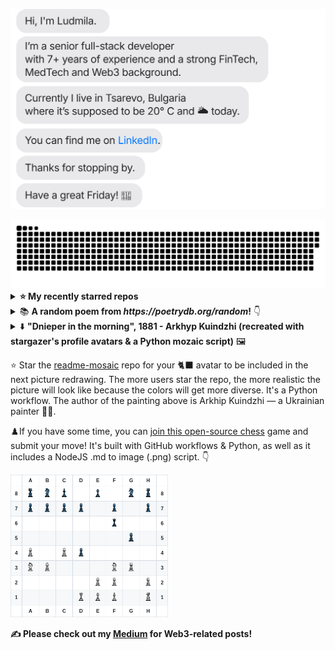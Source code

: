 [![](https://raw.githubusercontent.com/milaabl/milaabl/main/chat.svg)](https://www.linkedin.com/in/ludmila-a-dev/)

<!-- https://github.com/milaabl/milaabl/assets/86361434/c35b0e6f-acf0-435e-920d-b90faa4788ad -->

<img alt="Snake eating my contributions for breakfast🧉" src="https://raw.githubusercontent.com/milaabl/milaabl-readme/preview/github-contribution-grid-snake.svg" />

<details>
<summary>
  <strong>⭐ My recently starred repos </strong>
</summary>
  
<!-- Starred repos start -->
| Name | Url | Stars | Description |
| --- | --- |  --- |  --- |
| TatevKaren/TatevKaren-data-science-portfolio|https://github.com/TatevKaren/TatevKaren-data-science-portfolio|49|Data Science Portfolio of Tatev Karen Aslanyan including Case Studies and Research Projects that I have completed that solve business problems or introduce new products. Case Study papers, codes, and additional resources are all included.|
| PiotrRut/elonmusk-twitter-notifier|https://github.com/PiotrRut/elonmusk-twitter-notifier|59|AI driven e-mail notifier for tweets mentioning stock from Elon Musk 📈|
| Vendicated/Vencord|https://github.com/Vendicated/Vencord|5095|The cutest Discord client mod|
| yeoman/yo|https://github.com/yeoman/yo|3735|CLI tool for running Yeoman generators|
| matter-labs/zksync-era|https://github.com/matter-labs/zksync-era|1123|zkSync era|
| 0age/create2crunch|https://github.com/0age/create2crunch|383|A Rust program for finding salts that create gas-efficient Ethereum addresses via CREATE2.|
| joshstevens19/ethereum-multicall|https://github.com/joshstevens19/ethereum-multicall|311|Ability to call many ethereum constant function calls in 1 JSONRPC request|
| threshold-network/token-dashboard|https://github.com/threshold-network/token-dashboard|20||
| LimeChain/mongoose-immutable-plugin|https://github.com/LimeChain/mongoose-immutable-plugin|2|Mongoose plugin guarding fields from modifications|
| ankitects/anki|https://github.com/ankitects/anki|15823|Anki's shared backend and web components, and the Qt frontend|
| lightningnetwork/lnd|https://github.com/lightningnetwork/lnd|7257|Lightning Network Daemon ⚡️|
| CoNarrative/mongo-immutable|https://github.com/CoNarrative/mongo-immutable|10|Immutable MongoDB.|
| lightningdevkit/rust-lightning|https://github.com/lightningdevkit/rust-lightning|1025|A highly modular Bitcoin Lightning library written in Rust. It's rust-lightning, not Rusty's Lightning!|
| node-lightning/node-lightning|https://github.com/node-lightning/node-lightning|126|Bitcoin Lighting Network implemented in Node.js|
| OpenZeppelin/openzeppelin-contracts-upgradeable|https://github.com/OpenZeppelin/openzeppelin-contracts-upgradeable|898|Upgradeable variant of OpenZeppelin Contracts, meant for use in upgradeable contracts. |
| dapphub/ds-test|https://github.com/dapphub/ds-test|192|Assertions, equality checks and other test helpers|
| hbarcelos/forge-multi-version|https://github.com/hbarcelos/forge-multi-version|22|Using forge with multiple solc versions|
| threshold-network/merkle-distribution|https://github.com/threshold-network/merkle-distribution|1|Threshold Network rewards generation and distribution|
| nucypher/nucypher-contracts|https://github.com/nucypher/nucypher-contracts|13|Ethereum contracts supporting TACo applications on the Threshold Network.|
| keep-network/tbtc-v2|https://github.com/keep-network/tbtc-v2|40|Trustlessly tokenized Bitcoin on Ethereum, version 2|
| TotallyMaliciousCryptoBro/TotallyMaliciousCryptoBro|https://github.com/TotallyMaliciousCryptoBro/TotallyMaliciousCryptoBro|4||
| ethereum/EIPs|https://github.com/ethereum/EIPs|12170|The Ethereum Improvement Proposal repository|
| pcaversaccio/reentrancy-attacks|https://github.com/pcaversaccio/reentrancy-attacks|1061|A chronological and (hopefully) complete list of reentrancy attacks to date.|
| StableLib/stablelib|https://github.com/StableLib/stablelib|147|A stable library of useful TypeScript/JavaScript code|
| snappyjs/node-request-queue|https://github.com/snappyjs/node-request-queue|8|A utility to queue up a number requests to be executed in parallel batches with possible waitTime between them.|
| TP-Lab/tp-js-sdk|https://github.com/TP-Lab/tp-js-sdk|181|TokenPocket JS API for Dapp of ETH, IOST, TRON, COSMOS, SOLANA, EOS etc. (mobile only)|
| petr-hejda/solidity-merkle-airdrop|https://github.com/petr-hejda/solidity-merkle-airdrop|3|Example implementation of ERC20 token airdrop using merkle tree|
| MetaMask/KeyringController|https://github.com/MetaMask/KeyringController|213|A module for managing groups of Ethereum accounts and using them.|
| appwrite/appwrite|https://github.com/appwrite/appwrite|38204|Build like a team of hundreds_|
| novuhq/novu|https://github.com/novuhq/novu|31159|🔥 The open-source notification infrastructure with fully functional embedded notification center 🚀🚀🚀|

<!-- Starred repos end -->

</details>

<details>
  <summary>📚 <strong>A random poem from <em>https://poetrydb.org/random</em>!</strong> 👇 </summary>

<!-- Start poem -->
# 💮 Alastor: Or, the Spirit of Solitude by *Percy Bysshe Shelley*

<p>
    'The good die first,<br/>And those whose hearts are dry as summer dust,<br/>Burn to the socket!'<br/><br/>Earth, Ocean, Air, beloved brotherhood!<br/>If our great Mother has imbued my soul<br/>With aught of natural piety to feel<br/>Your love, and recompense the boon with mine;<br/>If dewy morn, and odorous noon, and even,<br/>With sunset and its gorgeous ministers,<br/>And solemn midnight's tingling silentness;<br/>If autumn's hollow sighs in the sere wood,<br/>And winter robing with pure snow and crowns<br/>Of starry ice the grey grass and bare boughs;<br/>If spring's voluptuous pantings when she breathes<br/>Her first sweet kisses, have been dear to me;<br/>If no bright bird, insect, or gentle beast<br/>I consciously have injured, but still loved<br/>And cherished these my kindred; then forgive<br/>This boast, beloved brethren, and withdraw<br/>No portion of your wonted favour now!<br/><br/>Mother of this unfathomable world!<br/>Favour my solemn song, for I have loved<br/>Thee ever, and thee only; I have watched<br/>Thy shadow, and the darkness of thy steps,<br/>And my heart ever gazes on the depth<br/>Of thy deep mysteries. I have made my bed<br/>In charnels and on coffins, where black death<br/>Keeps record of the trophies won from thee,<br/>Hoping to still these obstinate questionings<br/>Of thee and thine, by forcing some lone ghost,<br/>Thy messenger, to render up the tale<br/>Of what we are. In lone and silent hours,<br/>When night makes a weird sound of its own stillness,<br/>Like an inspired and desperate alchymist<br/>Staking his very life on some dark hope,<br/>Have I mixed awful talk and asking looks<br/>With my most innocent love, until strange tears,<br/>Uniting with those breathless kisses, made<br/>Such magic as compels the charmed night<br/>To render up thy charge:...and, though ne'er yet<br/>Thou hast unveiled thy inmost sanctuary,<br/>Enough from incommunicable dream,<br/>And twilight phantasms, and deep noon-day thought,<br/>Has shone within me, that serenely now<br/>And moveless, as a long-forgotten lyre<br/>Suspended in the solitary dome<br/>Of some mysterious and deserted fane,<br/>I wait thy breath, Great Parent, that my strain<br/>May modulate with murmurs of the air,<br/>And motions of the forests and the sea,<br/>And voice of living beings, and woven hymns<br/>Of night and day, and the deep heart of man.<br/><br/>There was a Poet whose untimely tomb<br/>No human hands with pious reverence reared,<br/>But the charmed eddies of autumnal winds<br/>Built o'er his mouldering bones a pyramid<br/>Of mouldering leaves in the waste wilderness:--<br/>A lovely youth,--no mourning maiden decked<br/>With weeping flowers, or votive cypress wreath,<br/>The lone couch of his everlasting sleep:--<br/>Gentle, and brave, and generous,--no lorn bard<br/>Breathed o'er his dark fate one melodious sigh:<br/>He lived, he died, he sung in solitude.<br/>Strangers have wept to hear his passionate notes,<br/>And virgins, as unknown he passed, have pined<br/>And wasted for fond love of his wild eyes.<br/>The fire of those soft orbs has ceased to burn,<br/>And Silence, too enamoured of that voice,<br/>Locks its mute music in her rugged cell.<br/><br/>By solemn vision, and bright silver dream<br/>His infancy was nurtured. Every sight<br/>And sound from the vast earth and ambient air,<br/>Sent to his heart its choicest impulses.<br/>The fountains of divine philosophy<br/>Fled not his thirsting lips, and all of great,<br/>Or good, or lovely, which the sacred past<br/>In truth or fable consecrates, he felt<br/>And knew. When early youth had passed, he left<br/>His cold fireside and alienated home<br/>To seek strange truths in undiscovered lands.<br/>Many a wide waste and tangled wilderness<br/>Has lured his fearless steps; and he has bought<br/>With his sweet voice and eyes, from savage men,<br/>His rest and food. Nature's most secret steps<br/>He like her shadow has pursued, where'er<br/>The red volcano overcanopies<br/>Its fields of snow and pinnacles of ice<br/>With burning smoke, or where bitumen lakes<br/>On black bare pointed islets ever beat<br/>With sluggish surge, or where the secret caves,<br/>Rugged and dark, winding among the springs<br/>Of fire and poison, inaccessible<br/>To avarice or pride, their starry domes<br/>Of diamond and of gold expand above<br/>Numberless and immeasurable halls,<br/>Frequent with crystal column, and clear shrines<br/>Of pearl, and thrones radiant with chrysolite.<br/>Nor had that scene of ampler majesty<br/>Than gems or gold, the varying roof of heaven<br/>And the green earth lost in his heart its claims<br/>To love and wonder; he would linger long<br/>In lonesome vales, making the wild his home,<br/>Until the doves and squirrels would partake<br/>From his innocuous hand his bloodless food,<br/>Lured by the gentle meaning of his looks,<br/>And the wild antelope, that starts whene'er<br/>The dry leaf rustles in the brake, suspend<br/>Her timid steps, to gaze upon a form<br/>More graceful than her own.<br/>His wandering step,<br/>Obedient to high thoughts, has visited<br/>The awful ruins of the days of old:<br/>Athens, and Tyre, and Balbec, and the waste<br/>Where stood Jerusalem, the fallen towers<br/>Of Babylon, the eternal pyramids,<br/>Memphis and Thebes, and whatsoe'er of strange,<br/>Sculptured on alabaster obelisk,<br/>Or jasper tomb, or mutilated sphynx,<br/>Dark Aethiopia in her desert hills<br/>Conceals. Among the ruined temples there,<br/>Stupendous columns, and wild images<br/>Of more than man, where marble daemons watch<br/>The Zodiac's brazen mystery, and dead men<br/>Hang their mute thoughts on the mute walls around,<br/>He lingered, poring on memorials<br/>Of the world's youth: through the long burning day<br/>Gazed on those speechless shapes; nor, when the moon<br/>Filled the mysterious halls with floating shades<br/>Suspended he that task, but ever gazed<br/>And gazed, till meaning on his vacant mind<br/>Flashed like strong inspiration, and he saw<br/>The thrilling secrets of the birth of time.<br/><br/>Meanwhile an Arab maiden brought his food,<br/>Her daily portion, from her father's tent,<br/>And spread her matting for his couch, and stole<br/>From duties and repose to tend his steps,<br/>Enamoured, yet not daring for deep awe<br/>To speak her love:--and watched his nightly sleep,<br/>Sleepless herself, to gaze upon his lips<br/>Parted in slumber, whence the regular breath<br/>Of innocent dreams arose; then, when red morn<br/>Made paler the pale moon, to her cold home<br/>Wildered, and wan, and panting, she returned.<br/><br/>The Poet, wandering on, through Arabie,<br/>And Persia, and the wild Carmanian waste,<br/>And o'er the aerial mountains which pour down<br/>Indus and Oxus from their icy caves,<br/>In joy and exultation held his way;<br/>Till in the vale of Cashmire, far within<br/>Its loneliest dell, where odorous plants entwine<br/>Beneath the hollow rocks a natural bower,<br/>Beside a sparkling rivulet he stretched<br/>His languid limbs. A vision on his sleep<br/>There came, a dream of hopes that never yet<br/>Had flushed his cheek. He dreamed a veiled maid<br/>Sate near him, talking in low solemn tones.<br/>Her voice was like the voice of his own soul<br/>Heard in the calm of thought; its music long,<br/>Like woven sounds of streams and breezes, held<br/>His inmost sense suspended in its web<br/>Of many-coloured woof and shifting hues.<br/>Knowledge and truth and virtue were her theme,<br/>And lofty hopes of divine liberty,<br/>Thoughts the most dear to him, and poesy,<br/>Herself a poet. Soon the solemn mood<br/>Of her pure mind kindled through all her frame<br/>A permeating fire; wild numbers then<br/>She raised, with voice stifled in tremulous sobs<br/>Subdued by its own pathos; her fair hands<br/>Were bare alone, sweeping from some strange harp<br/>Strange symphony, and in their branching veins<br/>The eloquent blood told an ineffable tale.<br/>The beating of her heart was heard to fill<br/>The pauses of her music, and her breath<br/>Tumultuously accorded with those fits<br/>Of intermitted song. Sudden she rose,<br/>As if her heart impatiently endured<br/>Its bursting burthen: at the sound he turned,<br/>And saw by the warm light of their own life<br/>Her glowing limbs beneath the sinuous veil<br/>Of woven wind, her outspread arms now bare,<br/>Her dark locks floating in the breath of night,<br/>Her beamy bending eyes, her parted lips<br/>Outstretched, and pale, and quivering eagerly.<br/>His strong heart sunk and sickened with excess<br/>Of love. He reared his shuddering limbs and quelled<br/>His gasping breath, and spread his arms to meet<br/>Her panting bosom:...she drew back a while,<br/>Then, yielding to the irresistible joy,<br/>With frantic gesture and short breathless cry<br/>Folded his frame in her dissolving arms.<br/>Now blackness veiled his dizzy eyes, and night<br/>Involved and swallowed up the vision; sleep,<br/>Like a dark flood suspended in its course,<br/>Rolled back its impulse on his vacant brain.<br/><br/>Roused by the shock he started from his trance--<br/>The cold white light of morning, the blue moon<br/>Low in the west, the clear and garish hills,<br/>The distinct valley and the vacant woods,<br/>Spread round him where he stood. Whither have fled<br/>The hues of heaven that canopied his bower<br/>Of yesternight? The sounds that soothed his sleep,<br/>The mystery and the majesty of Earth,<br/>The joy, the exultation? His wan eyes<br/>Gaze on the empty scene as vacantly<br/>As ocean's moon looks on the moon in heaven.<br/>The spirit of sweet human love has sent<br/>A vision to the sleep of him who spurned<br/>Her choicest gifts. He eagerly pursues<br/>Beyond the realms of dream that fleeting shade;<br/>He overleaps the bounds. Alas! Alas!<br/>Were limbs, and breath, and being intertwined<br/>Thus treacherously? Lost, lost, for ever lost<br/>In the wide pathless desert of dim sleep,<br/>That beautiful shape! Does the dark gate of death<br/>Conduct to thy mysterious paradise,<br/>O Sleep? Does the bright arch of rainbow clouds<br/>And pendent mountains seen in the calm lake,<br/>Lead only to a black and watery depth,<br/>While death's blue vault, with loathliest vapours hung,<br/>Where every shade which the foul grave exhales<br/>Hides its dead eye from the detested day,<br/>Conducts, O Sleep, to thy delightful realms?<br/>This doubt with sudden tide flowed on his heart;<br/>The insatiate hope which it awakened, stung<br/>His brain even like despair.<br/>While daylight held<br/>The sky, the Poet kept mute conference<br/>With his still soul. At night the passion came,<br/>Like the fierce fiend of a distempered dream,<br/>And shook him from his rest, and led him forth<br/>Into the darkness.--As an eagle, grasped<br/>In folds of the green serpent, feels her breast<br/>Burn with the poison, and precipitates<br/>Through night and day, tempest, and calm, and cloud,<br/>Frantic with dizzying anguish, her blind flight<br/>O'er the wide aery wilderness: thus driven<br/>By the bright shadow of that lovely dream,<br/>Beneath the cold glare of the desolate night,<br/>Through tangled swamps and deep precipitous dells,<br/>Startling with careless step the moonlight snake,<br/>He fled. Red morning dawned upon his flight,<br/>Shedding the mockery of its vital hues<br/>Upon his cheek of death. He wandered on<br/>Till vast Aornos seen from Petra's steep<br/>Hung o'er the low horizon like a cloud;<br/>Through Balk, and where the desolated tombs<br/>Of Parthian kings scatter to every wind<br/>Their wasting dust, wildly he wandered on,<br/>Day after day a weary waste of hours,<br/>Bearing within his life the brooding care<br/>That ever fed on its decaying flame.<br/>And now his limbs were lean; his scattered hair,<br/>Sered by the autumn of strange suffering<br/>Sung dirges in the wind; his listless hand<br/>Hung like dead bone within its withered skin;<br/>Life, and the lustre that consumed it, shone<br/>As in a furnace burning secretly<br/>From his dark eyes alone. The cottagers,<br/>Who ministered with human charity<br/>His human wants, beheld with wondering awe<br/>Their fleeting visitant. The mountaineer,<br/>Encountering on some dizzy precipice<br/>That spectral form, deemed that the Spirit of wind<br/>With lightning eyes, and eager breath, and feet<br/>Disturbing not the drifted snow, had paused<br/>In its career: the infant would conceal<br/>His troubled visage in his mother's robe<br/>In terror at the glare of those wild eyes,<br/>To remember their strange light in many a dream<br/>Of after-times; but youthful maidens, taught<br/>By nature, would interpret half the woe<br/>That wasted him, would call him with false names<br/>Brother and friend, would press his pallid hand<br/>At parting, and watch, dim through tears, the path<br/>Of his departure from their father's door.<br/><br/>At length upon the lone Chorasmian shore<br/>He paused, a wide and melancholy waste<br/>Of putrid marshes. A strong impulse urged<br/>His steps to the sea-shore. A swan was there,<br/>Beside a sluggish stream among the reeds.<br/>It rose as he approached, and, with strong wings<br/>Scaling the upward sky, bent its bright course<br/>High over the immeasurable main.<br/>His eyes pursued its flight:--'Thou hast a home,<br/>Beautiful bird; thou voyagest to thine home,<br/>Where thy sweet mate will twine her downy neck<br/>With thine, and welcome thy return with eyes<br/>Bright in the lustre of their own fond joy.<br/>And what am I that I should linger here,<br/>With voice far sweeter than thy dying notes,<br/>Spirit more vast than thine, frame more attuned<br/>To beauty, wasting these surpassing powers<br/>In the deaf air, to the blind earth, and heaven<br/>That echoes not my thoughts?' A gloomy smile<br/>Of desperate hope wrinkled his quivering lips.<br/>For sleep, he knew, kept most relentlessly<br/>Its precious charge, and silent death exposed,<br/>Faithless perhaps as sleep, a shadowy lure,<br/>With doubtful smile mocking its own strange charms.<br/><br/>Startled by his own thoughts he looked around.<br/>There was no fair fiend near him, not a sight<br/>Or sound of awe but in his own deep mind.<br/>A little shallop floating near the shore<br/>Caught the impatient wandering of his gaze.<br/>It had been long abandoned, for its sides<br/>Gaped wide with many a rift, and its frail joints<br/>Swayed with the undulations of the tide.<br/>A restless impulse urged him to embark<br/>And meet lone Death on the drear ocean's waste;<br/>For well he knew that mighty Shadow loves<br/>The slimy caverns of the populous deep.<br/><br/>The day was fair and sunny; sea and sky<br/>Drank its inspiring radiance, and the wind<br/>Swept strongly from the shore, blackening the waves.<br/>Following his eager soul, the wanderer<br/>Leaped in the boat, he spread his cloak aloft<br/>On the bare mast, and took his lonely seat,<br/>And felt the boat speed o'er the tranquil sea<br/>Like a torn cloud before the hurricane.<br/><br/>As one that in a silver vision floats<br/>Obedient to the sweep of odorous winds<br/>Upon resplendent clouds, so rapidly<br/>Along the dark and ruffled waters fled<br/>The straining boat.--A whirlwind swept it on,<br/>With fierce gusts and precipitating force,<br/>Through the white ridges of the chafed sea.<br/>The waves arose. Higher and higher still<br/>Their fierce necks writhed beneath the tempest's scourge<br/>Like serpents struggling in a vulture's grasp.<br/>Calm and rejoicing in the fearful war<br/>Of wave ruining on wave, and blast on blast<br/>Descending, and black flood on whirlpool driven<br/>With dark obliterating course, he sate:<br/>As if their genii were the ministers<br/>Appointed to conduct him to the light<br/>Of those beloved eyes, the Poet sate,<br/>Holding the steady helm. Evening came on,<br/>The beams of sunset hung their rainbow hues<br/>High 'mid the shifting domes of sheeted spray<br/>That canopied his path o'er the waste deep;<br/>Twilight, ascending slowly from the east,<br/>Entwined in duskier wreaths her braided locks<br/>O'er the fair front and radiant eyes of day;<br/>Night followed, clad with stars. On every side<br/>More horribly the multitudinous streams<br/>Of ocean's mountainous waste to mutual war<br/>Rushed in dark tumult thundering, as to mock<br/>The calm and spangled sky. The little boat<br/>Still fled before the storm; still fled, like foam<br/>Down the steep cataract of a wintry river;<br/>Now pausing on the edge of the riven wave;<br/>Now leaving far behind the bursting mass<br/>That fell, convulsing ocean: safely fled--<br/>As if that frail and wasted human form,<br/>Had been an elemental god.<br/><br/>At midnight<br/>The moon arose; and lo! the ethereal cliffs<br/>Of Caucasus, whose icy summits shone<br/>Among the stars like sunlight, and around<br/>Whose caverned base the whirlpools and the waves<br/>Bursting and eddying irresistibly<br/>Rage and resound forever.--Who shall save?--<br/>The boat fled on,--the boiling torrent drove,--<br/>The crags closed round with black and jagged arms,<br/>The shattered mountain overhung the sea,<br/>And faster still, beyond all human speed,<br/>Suspended on the sweep of the smooth wave,<br/>The little boat was driven. A cavern there<br/>Yawned, and amid its slant and winding depths<br/>Ingulfed the rushing sea. The boat fled on<br/>With unrelaxing speed.--'Vision and Love!'<br/>The Poet cried aloud, 'I have beheld<br/>The path of thy departure. Sleep and death<br/>Shall not divide us long.'<br/><br/>The boat pursued<br/>The windings of the cavern. Daylight shone<br/>At length upon that gloomy river's flow;<br/>Now, where the fiercest war among the waves<br/>Is calm, on the unfathomable stream<br/>The boat moved slowly. Where the mountain, riven,<br/>Exposed those black depths to the azure sky,<br/>Ere yet the flood's enormous volume fell<br/>Even to the base of Caucasus, with sound<br/>That shook the everlasting rocks, the mass<br/>Filled with one whirlpool all that ample chasm:<br/>Stair above stair the eddying waters rose,<br/>Circling immeasurably fast, and laved<br/>With alternating dash the gnarled roots<br/>Of mighty trees, that stretched their giant arms<br/>In darkness over it. I' the midst was left,<br/>Reflecting, yet distorting every cloud,<br/>A pool of treacherous and tremendous calm.<br/>Seized by the sway of the ascending stream,<br/>With dizzy swiftness, round, and round, and round,<br/>Ridge after ridge the straining boat arose,<br/>Till on the verge of the extremest curve,<br/>Where, through an opening of the rocky bank,<br/>The waters overflow, and a smooth spot<br/>Of glassy quiet mid those battling tides<br/>Is left, the boat paused shuddering.--Shall it sink<br/>Down the abyss? Shall the reverting stress<br/>Of that resistless gulf embosom it?<br/>Now shall it fall?--A wandering stream of wind,<br/>Breathed from the west, has caught the expanded sail,<br/>And, lo! with gentle motion, between banks<br/>Of mossy slope, and on a placid stream,<br/>Beneath a woven grove it sails, and, hark!<br/>The ghastly torrent mingles its far roar,<br/>With the breeze murmuring in the musical woods.<br/>Where the embowering trees recede, and leave<br/>A little space of green expanse, the cove<br/>Is closed by meeting banks, whose yellow flowers<br/>For ever gaze on their own drooping eyes,<br/>Reflected in the crystal calm. The wave<br/>Of the boat's motion marred their pensive task,<br/>Which naught but vagrant bird, or wanton wind,<br/>Or falling spear-grass, or their own decay<br/>Had e'er disturbed before. The Poet longed<br/>To deck with their bright hues his withered hair,<br/>But on his heart its solitude returned,<br/>And he forbore. Not the strong impulse hid<br/>In those flushed cheeks, bent eyes, and shadowy frame<br/>Had yet performed its ministry: it hung<br/>Upon his life, as lightning in a cloud<br/>Gleams, hovering ere it vanish, ere the floods<br/>Of night close over it.<br/>The noonday sun<br/>Now shone upon the forest, one vast mass<br/>Of mingling shade, whose brown magnificence<br/>A narrow vale embosoms. There, huge caves,<br/>Scooped in the dark base of their aery rocks,<br/>Mocking its moans, respond and roar for ever.<br/>The meeting boughs and implicated leaves<br/>Wove twilight o'er the Poet's path, as led<br/>By love, or dream, or god, or mightier Death,<br/>He sought in Nature's dearest haunt some bank,<br/>Her cradle, and his sepulchre. More dark<br/>And dark the shades accumulate. The oak,<br/>Expanding its immense and knotty arms,<br/>Embraces the light beech. The pyramids<br/>Of the tall cedar overarching frame<br/>Most solemn domes within, and far below,<br/>Like clouds suspended in an emerald sky,<br/>The ash and the acacia floating hang<br/>Tremulous and pale. Like restless serpents, clothed<br/>In rainbow and in fire, the parasites,<br/>Starred with ten thousand blossoms, flow around<br/>The grey trunks, and, as gamesome infants' eyes,<br/>With gentle meanings, and most innocent wiles,<br/>Fold their beams round the hearts of those that love,<br/>These twine their tendrils with the wedded boughs<br/>Uniting their close union; the woven leaves<br/>Make net-work of the dark blue light of day,<br/>And the night's noontide clearness, mutable<br/>As shapes in the weird clouds. Soft mossy lawns<br/>Beneath these canopies extend their swells,<br/>Fragrant with perfumed herbs, and eyed with blooms<br/>Minute yet beautiful. One darkest glen<br/>Sends from its woods of musk-rose, twined with jasmine,<br/>A soul-dissolving odour to invite<br/>To some more lovely mystery. Through the dell,<br/>Silence and Twilight here, twin-sisters, keep<br/>Their noonday watch, and sail among the shades,<br/>Like vaporous shapes half-seen; beyond, a well,<br/>Dark, gleaming, and of most translucent wave,<br/>Images all the woven boughs above,<br/>And each depending leaf, and every speck<br/>Of azure sky, darting between their chasms;<br/>Nor aught else in the liquid mirror laves<br/>Its portraiture, but some inconstant star<br/>Between one foliaged lattice twinkling fair,<br/>Or painted bird, sleeping beneath the moon,<br/>Or gorgeous insect floating motionless,<br/>Unconscious of the day, ere yet his wings<br/>Have spread their glories to the gaze of noon.<br/><br/>Hither the Poet came. His eyes beheld<br/>Their own wan light through the reflected lines<br/>Of his thin hair, distinct in the dark depth<br/>Of that still fountain; as the human heart,<br/>Gazing in dreams over the gloomy grave,<br/>Sees its own treacherous likeness there. He heard<br/>The motion of the leaves, the grass that sprung<br/>Startled and glanced and trembled even to feel<br/>An unaccustomed presence, and the sound<br/>Of the sweet brook that from the secret springs<br/>Of that dark fountain rose. A Spirit seemed<br/>To stand beside him--clothed in no bright robes<br/>Of shadowy silver or enshrining light,<br/>Borrowed from aught the visible world affords<br/>Of grace, or majesty, or mystery;--<br/>But, undulating woods, and silent well,<br/>And leaping rivulet, and evening gloom<br/>Now deepening the dark shades, for speech assuming,<br/>Held commune with him, as if he and it<br/>Were all that was,--only...when his regard<br/>Was raised by intense pensiveness,...two eyes,<br/>Two starry eyes, hung in the gloom of thought,<br/>And seemed with their serene and azure smiles<br/>To beckon him.<br/><br/>Obedient to the light<br/>That shone within his soul, he went, pursuing<br/>The windings of the dell.--The rivulet,<br/>Wanton and wild, through many a green ravine<br/>Beneath the forest flowed. Sometimes it fell<br/>Among the moss with hollow harmony<br/>Dark and profound. Now on the polished stones<br/>It danced; like childhood laughing as it went:<br/>Then, through the plain in tranquil wanderings crept,<br/>Reflecting every herb and drooping bud<br/>That overhung its quietness.--'O stream!<br/>Whose source is inaccessibly profound,<br/>Whither do thy mysterious waters tend?<br/>Thou imagest my life. Thy darksome stillness,<br/>Thy dazzling waves, thy loud and hollow gulfs,<br/>Thy searchless fountain, and invisible course<br/>Have each their type in me; and the wide sky.<br/>And measureless ocean may declare as soon<br/>What oozy cavern or what wandering cloud<br/>Contains thy waters, as the universe<br/>Tell where these living thoughts reside, when stretched<br/>Upon thy flowers my bloodless limbs shall waste<br/>I' the passing wind!'<br/><br/>Beside the grassy shore<br/>Of the small stream he went; he did impress<br/>On the green moss his tremulous step, that caught<br/>Strong shuddering from his burning limbs. As one<br/>Roused by some joyous madness from the couch<br/>Of fever, he did move; yet, not like him,<br/>Forgetful of the grave, where, when the flame<br/>Of his frail exultation shall be spent,<br/>He must descend. With rapid steps he went<br/>Beneath the shade of trees, beside the flow<br/>Of the wild babbling rivulet; and now<br/>The forest's solemn canopies were changed<br/>For the uniform and lightsome evening sky.<br/>Grey rocks did peep from the spare moss, and stemmed<br/>The struggling brook; tall spires of windlestrae<br/>Threw their thin shadows down the rugged slope,<br/>And nought but gnarled roots of ancient pines<br/>Branchless and blasted, clenched with grasping roots<br/>The unwilling soil. A gradual change was here,<br/>Yet ghastly. For, as fast years flow away,<br/>The smooth brow gathers, and the hair grows thin<br/>And white, and where irradiate dewy eyes<br/>Had shone, gleam stony orbs:--so from his steps<br/>Bright flowers departed, and the beautiful shade<br/>Of the green groves, with all their odorous winds<br/>And musical motions. Calm, he still pursued<br/>The stream, that with a larger volume now<br/>Rolled through the labyrinthine dell; and there<br/>Fretted a path through its descending curves<br/>With its wintry speed. On every side now rose<br/>Rocks, which, in unimaginable forms,<br/>Lifted their black and barren pinnacles<br/>In the light of evening, and its precipice<br/>Obscuring the ravine, disclosed above,<br/>Mid toppling stones, black gulfs and yawning caves,<br/>Whose windings gave ten thousand various tongues<br/>To the loud stream. Lo! where the pass expands<br/>Its stony jaws, the abrupt mountain breaks,<br/>And seems, with its accumulated crags,<br/>To overhang the world: for wide expand<br/>Beneath the wan stars and descending moon<br/>Islanded seas, blue mountains, mighty streams,<br/>Dim tracts and vast, robed in the lustrous gloom<br/>Of leaden-coloured even, and fiery hills<br/>Mingling their flames with twilight, on the verge<br/>Of the remote horizon. The near scene,<br/>In naked and severe simplicity,<br/>Made contrast with the universe. A pine,<br/>Rock-rooted, stretched athwart the vacancy<br/>Its swinging boughs, to each inconstant blast<br/>Yielding one only response, at each pause<br/>In most familiar cadence, with the howl<br/>The thunder and the hiss of homeless streams<br/>Mingling its solemn song, whilst the broad river<br/>Foaming and hurrying o'er its rugged path,<br/>Fell into that immeasurable void<br/>Scattering its waters to the passing winds.<br/><br/>Yet the grey precipice and solemn pine<br/>And torrent were not all;--one silent nook<br/>Was there. Even on the edge of that vast mountain,<br/>Upheld by knotty roots and fallen rocks,<br/>It overlooked in its serenity<br/>The dark earth, and the bending vault of stars.<br/>It was a tranquil spot, that seemed to smile<br/>Even in the lap of horror. Ivy clasped<br/>The fissured stones with its entwining arms,<br/>And did embower with leaves for ever green,<br/>And berries dark, the smooth and even space<br/>Of its inviolated floor, and here<br/>The children of the autumnal whirlwind bore,<br/>In wanton sport, those bright leaves, whose decay,<br/>Red, yellow, or ethereally pale,<br/>Rivals the pride of summer. 'Tis the haunt<br/>Of every gentle wind, whose breath can teach<br/>The wilds to love tranquillity. One step,<br/>One human step alone, has ever broken<br/>The stillness of its solitude:--one voice<br/>Alone inspired its echoes;--even that voice<br/>Which hither came, floating among the winds,<br/>And led the loveliest among human forms<br/>To make their wild haunts the depository<br/>Of all the grace and beauty that endued<br/>Its motions, render up its majesty,<br/>Scatter its music on the unfeeling storm,<br/>And to the damp leaves and blue cavern mould,<br/>Nurses of rainbow flowers and branching moss,<br/>Commit the colours of that varying cheek,<br/>That snowy breast, those dark and drooping eyes.<br/><br/>The dim and horned moon hung low, and poured<br/>A sea of lustre on the horizon's verge<br/>That overflowed its mountains. Yellow mist<br/>Filled the unbounded atmosphere, and drank<br/>Wan moonlight even to fulness; not a star<br/>Shone, not a sound was heard; the very winds,<br/>Danger's grim playmates, on that precipice<br/>Slept, clasped in his embrace.--O, storm of death!<br/>Whose sightless speed divides this sullen night: 610<br/>And thou, colossal Skeleton, that, still<br/>Guiding its irresistible career<br/>In thy devastating omnipotence,<br/>Art king of this frail world, from the red field<br/>Of slaughter, from the reeking hospital,<br/>The patriot's sacred couch, the snowy bed<br/>Of innocence, the scaffold and the throne,<br/>A mighty voice invokes thee. Ruin calls<br/>His brother Death. A rare and regal prey<br/>He hath prepared, prowling around the world;<br/>Glutted with which thou mayst repose, and men<br/>Go to their graves like flowers or creeping worms,<br/>Nor ever more offer at thy dark shrine<br/>The unheeded tribute of a broken heart.<br/><br/>When on the threshold of the green recess<br/>The wanderer's footsteps fell, he knew that death<br/>Was on him. Yet a little, ere it fled,<br/>Did he resign his high and holy soul<br/>To images of the majestic past,<br/>That paused within his passive being now,<br/>Like winds that bear sweet music, when they breathe<br/>Through some dim latticed chamber. He did place<br/>His pale lean hand upon the rugged trunk<br/>Of the old pine. Upon an ivied stone<br/>Reclined his languid head, his limbs did rest,<br/>Diffused and motionless, on the smooth brink<br/>Of that obscurest chasm;--and thus he lay,<br/>Surrendering to their final impulses<br/>The hovering powers of life. Hope and despair,<br/>The torturers, slept; no mortal pain or fear<br/>Marred his repose; the influxes of sense,<br/>And his own being unalloyed by pain,<br/>Yet feebler and more feeble, calmly fed<br/>The stream of thought, till he lay breathing there<br/>At peace, and faintly smiling:--his last sight<br/>Was the great moon, which o'er the western line<br/>Of the wide world her mighty horn suspended,<br/>With whose dun beams inwoven darkness seemed<br/>To mingle. Now upon the jagged hills<br/>It rests; and still as the divided frame<br/>Of the vast meteor sunk, the Poet's blood,<br/>That ever beat in mystic sympathy<br/>With nature's ebb and flow, grew feebler still:<br/>And when two lessening points of light alone<br/>Gleamed through the darkness, the alternate gasp<br/>Of his faint respiration scarce did stir<br/>The stagnate night:--till the minutest ray<br/>Was quenched, the pulse yet lingered in his heart.<br/>It paused--it fluttered. But when heaven remained<br/>Utterly black, the murky shades involved<br/>An image, silent, cold, and motionless,<br/>As their own voiceless earth and vacant air.<br/>Even as a vapour fed with golden beams<br/>That ministered on sunlight, ere the west<br/>Eclipses it, was now that wondrous frame--<br/>No sense, no motion, no divinity--<br/>A fragile lute, on whose harmonious strings<br/>The breath of heaven did wander--a bright stream<br/>Once fed with many-voiced waves--a dream<br/>Of youth, which night and time have quenched for ever,<br/>Still, dark, and dry, and unremembered now.<br/><br/>Oh, for Medea's wondrous alchemy,<br/>Which wheresoe'er it fell made the earth gleam<br/>With bright flowers, and the wintry boughs exhale<br/>From vernal blooms fresh fragrance! O, that God,<br/>Profuse of poisons, would concede the chalice<br/>Which but one living man has drained, who now,<br/>Vessel of deathless wrath, a slave that feels<br/>No proud exemption in the blighting curse<br/>He bears, over the world wanders for ever,<br/>Lone as incarnate death! O, that the dream<br/>Of dark magician in his visioned cave,<br/>Raking the cinders of a crucible<br/>For life and power, even when his feeble hand<br/>Shakes in its last decay, were the true law<br/>Of this so lovely world! But thou art fled,<br/>Like some frail exhalation; which the dawn<br/>Robes in its golden beams,--ah! thou hast fled!<br/>The brave, the gentle and the beautiful,<br/>The child of grace and genius. Heartless things<br/>Are done and said i' the world, and many worms<br/>And beasts and men live on, and mighty Earth<br/>From sea and mountain, city and wilderness,<br/>In vesper low or joyous orison,<br/>Lifts still its solemn voice:--but thou art fled--<br/>Thou canst no longer know or love the shapes<br/>Of this phantasmal scene, who have to thee<br/>Been purest ministers, who are, alas!<br/>Now thou art not. Upon those pallid lips<br/>So sweet even in their silence, on those eyes<br/>That image sleep in death, upon that form<br/>Yet safe from the worm's outrage, let no tear<br/>Be shed--not even in thought. Nor, when those hues<br/>Are gone, and those divinest lineaments,<br/>Worn by the senseless wind, shall live alone<br/>In the frail pauses of this simple strain,<br/>Let not high verse, mourning the memory<br/>Of that which is no more, or painting's woe<br/>Or sculpture, speak in feeble imagery<br/>Their own cold powers. Art and eloquence,<br/>And all the shows o' the world are frail and vain<br/>To weep a loss that turns their lights to shade.<br/>It is a woe "too deep for tears," when all<br/>Is reft at once, when some surpassing Spirit,<br/>Whose light adorned the world around it, leaves<br/>Those who remain behind, not sobs or groans,<br/>The passionate tumult of a clinging hope;<br/>But pale despair and cold tranquillity,<br/>Nature's vast frame, the web of human things,<br/>Birth and the grave, that are not as they were.
</p>

***
<!-- End poem -->
</details>

<details>
<summary>
  ⬇️ <strong>"Dnieper in the morning", 1881 - Arkhyp Kuindzhi (recreated with stargazer's profile avatars & a Python mozaic script)</strong> 🖼️
</summary>

<img width="49%" src="https://raw.githubusercontent.com/milaabl/readme-mosaic/main/data/input.jpg" alt="Original picture"/>
<img width="49%" src="https://raw.githubusercontent.com/milaabl/readme-mosaic/main/data/output.jpg" alt="Output picture"/>
<img width="70%" src="https://raw.githubusercontent.com/milaabl/readme-mosaic/main/data/output.gif" alt="Output GIF"/>
</details>

⭐ Star the [readme-mosaic](https://github.com/milaabl/readme-mosaic) repo for your 🐈‍⬛ avatar to be included in the next picture redrawing. The more users star the repo, the more realistic the picture will look like because the colors will get more diverse. It's a Python workflow. The author of the painting above is Arkhip Kuindzhi — a Ukrainian painter 💙💛.

♟️If you have some time, you can [join this open-source chess](https://github.com/milaabl/readme-chess) game and submit your move! It's built with GitHub workflows & Python, as well as it includes a NodeJS .md to image (.png) script. 👇

<a href="https://github.com/milaabl/readme-chess/blob/master/README.md"><img src="https://raw.githubusercontent.com/milaabl/readme-chess/master/chess.png" alt="README chess dynamic game preview" width="50%" /></a>

<strong>✍️ Please check out my <a href="https://medium.com/@milaabl2405">Medium</a> for Web3-related posts!</strong>
